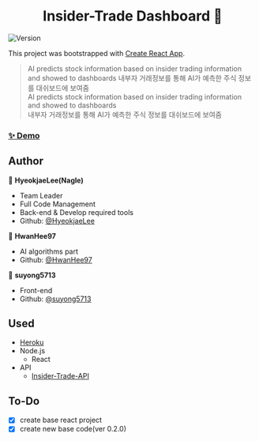 <h1 align="center">Insider-Trade Dashboard 👋</h1>
<p>
  <img alt="Version" src="https://img.shields.io/badge/version-0.2.1-blue.svg?cacheSeconds=2592000" />
</p>

This project was bootstrapped with [Create React App](https://github.com/facebook/create-react-app).

> AI predicts stock information based on insider trading information<br>
> and showed to dashboards
> 내부자 거래정보를 통해 AI가 예측한 주식 정보를 대쉬보드에 보여줌<br>
> AI predicts stock information based on insider trading information<br>
> and showed to dashboards<br>
> 내부자 거래정보를 통해 AI가 예측한 주식 정보를 대쉬보드에 보여줌<br>

### [✨ Demo](https://hyeokjaelee.github.io/insider-trade-dashboard)

## Author

👤 **HyeokjaeLee(Nagle)**

- Team Leader
- Full Code Management
- Back-end & Develop required tools
- Github: [@HyeokjaeLee](https://github.com/HyeokjaeLee)

👤 **HwanHee97**

- AI algorithms part
- Github: [@HwanHee97](https://github.com/HwanHee97)

👤 **suyong5713**

- Front-end
- Github: [@suyong5713](https://github.com/suyong5713)
## Used

- [Heroku](https://www.heroku.com)
- Node.js
  - React
- API
  - [Insider-Trade-API](https://toy-projects-api.herokuapp.com/insidertrade/list)

## To-Do

- [x] create base react project<br>
- [x] create new base code(ver 0.2.0)<br>
